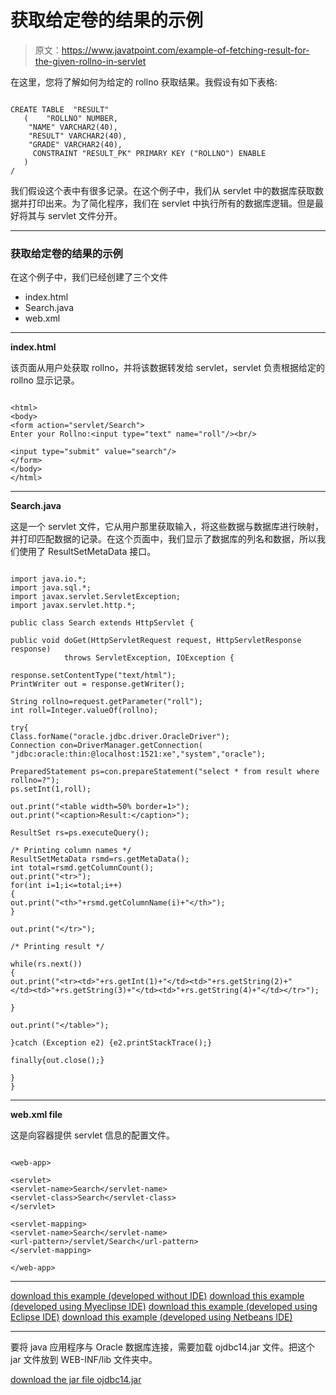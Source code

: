 # 获取给定卷的结果的示例

> 原文：<https://www.javatpoint.com/example-of-fetching-result-for-the-given-rollno-in-servlet>

在这里，您将了解如何为给定的 rollno 获取结果。我假设有如下表格:

```

CREATE TABLE  "RESULT" 
   (	"ROLLNO" NUMBER, 
	"NAME" VARCHAR2(40), 
	"RESULT" VARCHAR2(40), 
	"GRADE" VARCHAR2(40), 
	 CONSTRAINT "RESULT_PK" PRIMARY KEY ("ROLLNO") ENABLE
   )
/

```

我们假设这个表中有很多记录。在这个例子中，我们从 servlet 中的数据库获取数据并打印出来。为了简化程序，我们在 servlet 中执行所有的数据库逻辑。但是最好将其与 servlet 文件分开。

* * *

### 获取给定卷的结果的示例

在这个例子中，我们已经创建了三个文件

*   index.html
*   Search.java
*   web.xml

* * *

**index.html**

该页面从用户处获取 rollno，并将该数据转发给 servlet，servlet 负责根据给定的 rollno 显示记录。

```

<html>
<body>
<form action="servlet/Search">
Enter your Rollno:<input type="text" name="roll"/><br/>

<input type="submit" value="search"/>
</form>
</body>
</html>

```

* * *

**Search.java**

这是一个 servlet 文件，它从用户那里获取输入，将这些数据与数据库进行映射，并打印匹配数据的记录。在这个页面中，我们显示了数据库的列名和数据，所以我们使用了 ResultSetMetaData 接口。

```

import java.io.*;
import java.sql.*;
import javax.servlet.ServletException;
import javax.servlet.http.*;

public class Search extends HttpServlet {

public void doGet(HttpServletRequest request, HttpServletResponse response)
			throws ServletException, IOException {

response.setContentType("text/html");
PrintWriter out = response.getWriter();

String rollno=request.getParameter("roll");
int roll=Integer.valueOf(rollno);

try{
Class.forName("oracle.jdbc.driver.OracleDriver");
Connection con=DriverManager.getConnection(
"jdbc:oracle:thin:@localhost:1521:xe","system","oracle");

PreparedStatement ps=con.prepareStatement("select * from result where rollno=?");
ps.setInt(1,roll);

out.print("<table width=50% border=1>");
out.print("<caption>Result:</caption>");

ResultSet rs=ps.executeQuery();

/* Printing column names */
ResultSetMetaData rsmd=rs.getMetaData();
int total=rsmd.getColumnCount();
out.print("<tr>");
for(int i=1;i<=total;i++)
{
out.print("<th>"+rsmd.getColumnName(i)+"</th>");
}

out.print("</tr>");

/* Printing result */

while(rs.next())
{
out.print("<tr><td>"+rs.getInt(1)+"</td><td>"+rs.getString(2)+"
</td><td>"+rs.getString(3)+"</td><td>"+rs.getString(4)+"</td></tr>");

}

out.print("</table>");

}catch (Exception e2) {e2.printStackTrace();}

finally{out.close();}

}
}

```

* * *

**web.xml file**

这是向容器提供 servlet 信息的配置文件。

```

<web-app>

<servlet>
<servlet-name>Search</servlet-name>
<servlet-class>Search</servlet-class>
</servlet>

<servlet-mapping>
<servlet-name>Search</servlet-name>
<url-pattern>/servlet/Search</url-pattern>
</servlet-mapping>

</web-app>

```

* * *

[download this example (developed without IDE)](https://static.javatpoint.com/src/servlet/getResult.zip)
[download this example (developed using Myeclipse IDE)](https://static.javatpoint.com/src/servlet/getResultforgivenrollno.zip)
[download this example (developed using Eclipse IDE)](https://static.javatpoint.com/src/servlet/getResult.zip)
[download this example (developed using Netbeans IDE)](https://static.javatpoint.com/src/servlet/getResult.zip)

* * *

要将 java 应用程序与 Oracle 数据库连接，需要加载 ojdbc14.jar 文件。把这个 jar 文件放到 WEB-INF/lib 文件夹中。

[download the jar file ojdbc14.jar](https://static.javatpoint.com/src/jdbc/ojdbc14.jar)